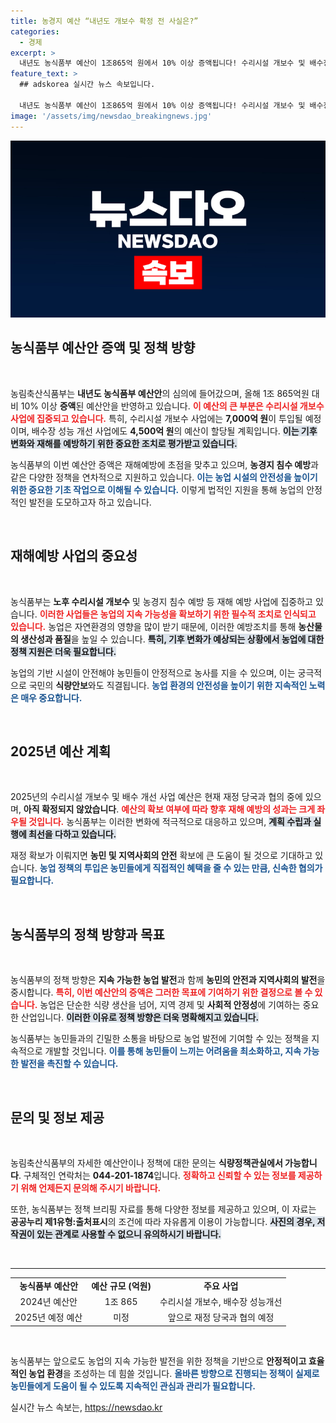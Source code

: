```yaml
---
title: 농경지 예산 “내년도 개보수 확정 전 사실은?”
categories:
  - 경제
excerpt: >
  내년도 농식품부 예산이 1조865억 원에서 10% 이상 증액됩니다! 수리시설 개보수 및 배수장 성능개선 사업에만 1조1,500억 원이 투입되며, 농업 재해 예방이 한층 강화됩니다. 클릭해 자세한 내용을 확인하세요!
feature_text: >
  ## adskorea 실시간 뉴스 속보입니다.

  내년도 농식품부 예산이 1조865억 원에서 10% 이상 증액됩니다! 수리시설 개보수 및 배수장 성능개선 사업에만 1조1,500억 원이 투입되며, 농업 재해 예방이 한층 강화됩니다. 클릭해 자세한 내용을 확인하세요!
image: '/assets/img/newsdao_breakingnews.jpg'
---
```


<p><img src="/assets/img/newsdao_breakingnews.jpg" alt="adskorea 속보" /></p>

<h2 data-ke-size="size26">농식품부 예산안 증액 및 정책 방향</h2>

<p data-ke-size="size16">&nbsp;</p> 

<p>농림축산식품부는 <strong>내년도 농식품부 예산안</strong>의 심의에 들어갔으며, 올해 1조 865억원 대비 10% 이상 <strong>증액</strong>된 예산안을 반영하고 있습니다. <b><span style="color: #ee2323;">이 예산의 큰 부분은 수리시설 개보수 사업에 집중되고 있습니다.</span></b> 특히, 수리시설 개보수 사업에는 <strong>7,000억 원</strong>이 투입될 예정이며, 배수장 성능 개선 사업에도 <strong>4,500억 원</strong>의 예산이 할당될 계획입니다. <b><span style="background-color: #21538527;">이는 기후 변화와 재해를 예방하기 위한 중요한 조치로 평가받고 있습니다.</span></b> </p>

<p>농식품부의 이번 예산안 증액은 재해예방에 초점을 맞추고 있으며, <strong>농경지 침수 예방</strong>과 같은 다양한 정책을 연차적으로 지원하고 있습니다. <b><span style="color: #1a5490;">이는 농업 시설의 안전성을 높이기 위한 중요한 기초 작업으로 이해될 수 있습니다.</span></b> 이렇게 법적인 지원을 통해 농업의 안정적인 발전을 도모하고자 하고 있습니다.</p>

<p data-ke-size="size16">&nbsp;</p> 

<h2 data-ke-size="size26">재해예방 사업의 중요성</h2>

<p data-ke-size="size16">&nbsp;</p> 

<p>농식품부는 <strong>노후 수리시설 개보수</strong> 및 농경지 침수 예방 등 재해 예방 사업에 집중하고 있습니다. <b><span style="color: #ee2323;">이러한 사업들은 농업의 지속 가능성을 확보하기 위한 필수적 조치로 인식되고 있습니다.</span></b> 농업은 자연환경의 영향을 많이 받기 때문에, 이러한 예방조치를 통해 <strong>농산물의 생산성과 품질</strong>을 높일 수 있습니다. <b><span style="background-color: #21538527;">특히, 기후 변화가 예상되는 상황에서 농업에 대한 정책 지원은 더욱 필요합니다.</span></b> </p>

<p>농업의 기반 시설이 안전해야 농민들이 안정적으로 농사를 지을 수 있으며, 이는 궁극적으로 국민의 <strong>식량안보</strong>와도 직결됩니다. <b><span style="color: #1a5490;">농업 환경의 안전성을 높이기 위한 지속적인 노력은 매우 중요합니다.</span></b> </p>

<p data-ke-size="size16">&nbsp;</p> 

<h2 data-ke-size="size26">2025년 예산 계획</h2>

<p data-ke-size="size16">&nbsp;</p> 

<p>2025년의 수리시설 개보수 및 배수 개선 사업 예산은 현재 재정 당국과 협의 중에 있으며, <strong>아직 확정되지 않았습니다</strong>. <b><span style="color: #ee2323;">예산의 확보 여부에 따라 향후 재해 예방의 성과는 크게 좌우될 것입니다.</span></b> 농식품부는 이러한 변화에 적극적으로 대응하고 있으며, <b><span style="background-color: #21538527;">계획 수립과 실행에 최선을 다하고 있습니다.</span></b> </p>

<p>재정 확보가 이뤄지면 <strong>농민 및 지역사회의 안전</strong> 확보에 큰 도움이 될 것으로 기대하고 있습니다. <b><span style="color: #1a5490;">농업 정책의 투입은 농민들에게 직접적인 혜택을 줄 수 있는 만큼, 신속한 협의가 필요합니다.</span></b> </p>

<p data-ke-size="size16">&nbsp;</p> 

<h2 data-ke-size="size26">농식품부의 정책 방향과 목표</h2>

<p data-ke-size="size16">&nbsp;</p> 

<p>농식품부의 정책 방향은 <strong>지속 가능한 농업 발전</strong>과 함께 <strong>농민의 안전과 지역사회의 발전</strong>을 중시합니다. <b><span style="color: #ee2323;">특히, 이번 예산안의 증액은 그러한 목표에 기여하기 위한 결정으로 볼 수 있습니다.</span></b> 농업은 단순한 식량 생산을 넘어, 지역 경제 및 <strong>사회적 안정성</strong>에 기여하는 중요한 산업입니다. <b><span style="background-color: #21538527;">이러한 이유로 정책 방향은 더욱 명확해지고 있습니다.</span></b> </p>

<p>농식품부는 농민들과의 긴밀한 소통을 바탕으로 농업 발전에 기여할 수 있는 정책을 지속적으로 개발할 것입니다. <b><span style="color: #1a5490;">이를 통해 농민들이 느끼는 어려움을 최소화하고, 지속 가능한 발전을 촉진할 수 있습니다.</span></b> </p>

<p data-ke-size="size16">&nbsp;</p> 

<h2 data-ke-size="size26">문의 및 정보 제공</h2>

<p data-ke-size="size16">&nbsp;</p> 

<p>농림축산식품부의 자세한 예산안이나 정책에 대한 문의는 <strong>식량정책관실에서 가능합니다</strong>. 구체적인 연락처는 <strong>044-201-1874</strong>입니다. <b><span style="color: #ee2323;">정확하고 신뢰할 수 있는 정보를 제공하기 위해 언제든지 문의해 주시기 바랍니다.</span></b> </p>

<p>또한, 농식품부는 정책 브리핑 자료를 통해 다양한 정보를 제공하고 있으며, 이 자료는 <strong>공공누리 제1유형:출처표시</strong>의 조건에 따라 자유롭게 이용이 가능합니다. <b><span style="background-color: #21538527;">사진의 경우, 저작권이 있는 관계로 사용할 수 없으니 유의하시기 바랍니다.</span></b> </p>

<p data-ke-size="size16">&nbsp;</p> 

<hr>

<table style="width: 100%; border-collapse: collapse;">
    <tbody>
        <tr>
            <td style="text-align: center; height: 17px;"><b>농식품부 예산안</b></td>
            <td style="text-align: center; height: 17px;"><b>예산 규모 (억원)</b></td>
            <td style="text-align: center; height: 17px;"><b>주요 사업</b></td>
        </tr>
        <tr>
            <td style="text-align: center; height: 17px;">2024년 예산안</td>
            <td style="text-align: center; height: 17px;">1조 865</td>
            <td style="text-align: center; height: 17px;">수리시설 개보수, 배수장 성능개선</td>
        </tr>
        <tr>
            <td style="text-align: center; height: 17px;">2025년 예정 예산</td>
            <td style="text-align: center; height: 17px;">미정</td>
            <td style="text-align: center; height: 17px;">앞으로 재정 당국과 협의 예정</td>
        </tr>
    </tbody>
</table> 

<p data-ke-size="size16">&nbsp;</p> 

<p>농식품부는 앞으로도 농업의 지속 가능한 발전을 위한 정책을 기반으로 <strong>안정적이고 효율적인 농업 환경</strong>을 조성하는 데 힘쓸 것입니다. <b><span style="color: #1a5490;">올바른 방향으로 진행되는 정책이 실제로 농민들에게 도움이 될 수 있도록 지속적인 관심과 관리가 필요합니다.</span></b></p>
실시간 뉴스 속보는, <a href="https://newsdao.kr" rel="dofollow">https://newsdao.kr</a>


